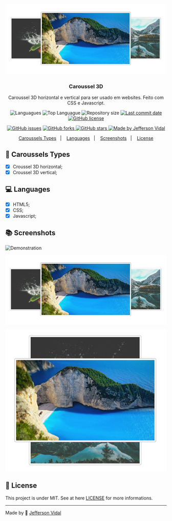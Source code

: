 <h1 align="center">
    <img alt="Caroussel 3D" src="https://github.com/jeffersonvidal/caroussel-3d/blob/master/screenshots/screen1.PNG?raw=true"  width="500px"/>
</h1>

<h3 align="center" >
  Caroussel 3D
</h3>

<p align="center">
  Caroussel 3D horizontal e vertical para ser usado em websites. Feito com CSS e Javascript.
</p>

<p align="center">
  <img alt="Languagues" src="https://img.shields.io/github/languages/count/jeffersonvidal/caroussel-3d">
  <img alt="Top Languague" src="https://img.shields.io/github/languages/top/jeffersonvidal/caroussel-3d">
  <img alt="Repository size" src="https://img.shields.io/github/repo-size/jeffersonvidal/caroussel-3d">
  <a href="https://github.com/jeffersonvidal/foodfy/commits/master">
    <img alt="Last commit date" src="https://img.shields.io/github/last-commit/jeffersonvidal/caroussel-3d">
  </a>
  <a href="https://github.com/jeffersonvidal/caroussel-3d" target="_blank">
    <img alt="GitHub license" src="https://img.shields.io/github/license/jeffersonvidal/caroussel-3d">
  </a>
</p>
<p align="center">
  <a href="https://github.com/jeffersonvidal/caroussel-3d/issues" target="_blank">
    <img alt="GitHub issues" src="https://img.shields.io/github/issues/jeffersonvidal/caroussel-3d"></a>
  <a href="https://github.com/jeffersonvidal/caroussel-3d/network" target="_blank">
    <img alt="GitHub forks" src="https://img.shields.io/github/forks/jeffersonvidal/caroussel-3d">
  </a>
  <a href="https://github.com/jeffersonvidal/caroussel-3d/stargazers" target="_blank">
    <img alt="GitHub stars" src="https://img.shields.io/github/stars/jeffersonvidal/caroussel-3d">
  </a>
  <a href="https://github.com/jeffersonvidal" target="_blank">
    <img alt="Made by Jefferson Vidal" src="https://img.shields.io/badge/made%20by-jeffersonvidal-informational">
  </a>
</p>

<p align="center">
  <a href="#rocket-environment">Caroussels Types</a>&nbsp;&nbsp;&nbsp;|&nbsp;&nbsp;&nbsp;
  <a href="#computer-languages">Languages</a>&nbsp;&nbsp;&nbsp;|&nbsp;&nbsp;&nbsp;
  <a href="#books-technologies">Screenshots</a>&nbsp;&nbsp;&nbsp;|&nbsp;&nbsp;&nbsp;
  <a href="#memo-license">License</a>
</p>

## :rocket: Caroussels Types

- [x] Croussel 3D horizontal;
- [x] Croussel 3D vertical;

## :computer: Languages

- [x] HTML5;
- [x] CSS;
- [x] Javascript;

## :books: Screenshots

<p align="center">

  ![Demonstration](https://github.com/jeffersonvidal/caroussel-3d/blob/master/screenshots/demo.gif?raw=true)

  ![Screen1](https://github.com/jeffersonvidal/caroussel-3d/blob/master/screenshots/screen1.PNG?raw=true)

  ![Screen2](https://github.com/jeffersonvidal/caroussel-3d/blob/master/screenshots/screen2.PNG?raw=true)

</p>

## :memo: License

This project is under MIT. See at here [LICENSE](/LICENSE) for more informations.

---

Made by :blue_heart: [Jefferson Vidal](https://github.com/jeffersonvidal)